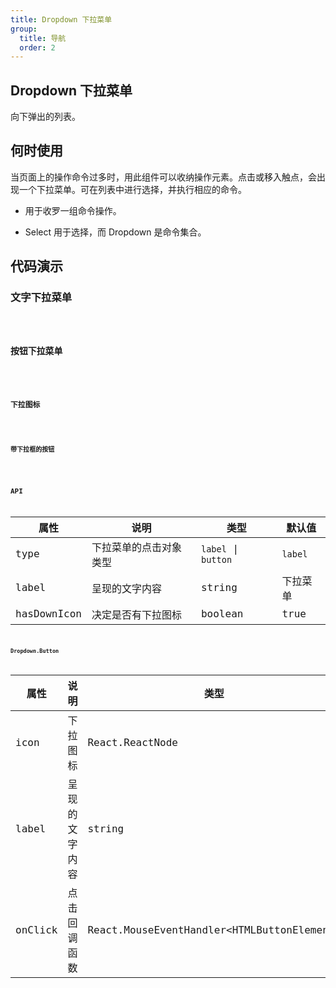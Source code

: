 ```yaml
---
title: Dropdown 下拉菜单
group:
  title: 导航
  order: 2
---
```


## Dropdown 下拉菜单

向下弹出的列表。

## 何时使用

当页面上的操作命令过多时，用此组件可以收纳操作元素。点击或移入触点，会出现一个下拉菜单。可在列表中进行选择，并执行相应的命令。

- 用于收罗一组命令操作。

- Select 用于选择，而 Dropdown 是命令集合。

## 代码演示

### 文字下拉菜单

<code src='@Comp/Dropdown/demo/label.zhCn.tsx' />

### 按钮下拉菜单

<code src='@Comp/Dropdown/demo/button.zhCn.tsx' />

### 下拉图标

<code src='@Comp/Dropdown/demo/icon.zhCn.tsx' />

### 带下拉框的按钮

<code src='@Comp/Dropdown/demo/dropdown-button.zhCn.tsx' />

## API

| 属性        | 说明                   | 类型                | 默认值   |
| ----------- | ---------------------- | ------------------- | -------- |
| type        | 下拉菜单的点击对象类型 | `label` \| `button` | `label`  |
| label       | 呈现的文字内容         | string              | 下拉菜单 |
| hasDownIcon | 决定是否有下拉图标     | boolean             | true     |

### Dropdown.Button

| 属性    | 说明           | 类型                                        | 默认值             |
| ------- | -------------- | ------------------------------------------- | ------------------ |
| icon    | 下拉图标       | React.ReactNode                             | `<DownOutlined />` |
| label   | 呈现的文字内容 | string                                      | 下拉菜单           |
| onClick | 点击回调函数   | React.MouseEventHandler<HTMLButtonElement\> | -                  |

